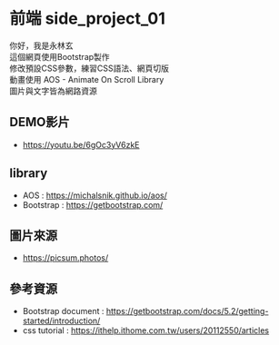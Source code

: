 # 前端 side_project_01
你好，我是永林玄<br>
這個網頁使用Bootstrap製作<br>
修改預設CSS參數，練習CSS語法、網頁切版<br>
動畫使用 AOS - Animate On Scroll Library<br>
圖片與文字皆為網路資源<br>

## DEMO影片
- https://youtu.be/6gOc3yV6zkE

## library
- AOS : 
https://michalsnik.github.io/aos/
- Bootstrap :
https://getbootstrap.com/

## 圖片來源
- https://picsum.photos/

## 參考資源
- Bootstrap document :
https://getbootstrap.com/docs/5.2/getting-started/introduction/
- css tutorial :
https://ithelp.ithome.com.tw/users/20112550/articles
